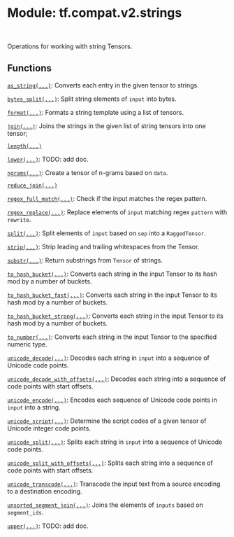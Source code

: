 <div itemscope itemtype="http://developers.google.com/ReferenceObject">
<meta itemprop="name" content="tf.compat.v2.strings" />
<meta itemprop="path" content="Stable" />
</div>

# Module: tf.compat.v2.strings


<table class="tfo-notebook-buttons tfo-api" align="left">
</table>



Operations for working with string Tensors.



## Functions

[`as_string(...)`](../../../tf/strings/as_string.md): Converts each entry in the given tensor to strings.

[`bytes_split(...)`](../../../tf/strings/bytes_split.md): Split string elements of `input` into bytes.

[`format(...)`](../../../tf/strings/format.md): Formats a string template using a list of tensors.

[`join(...)`](../../../tf/strings/join.md): Joins the strings in the given list of string tensors into one tensor;

[`length(...)`](../../../tf/strings/length.md)

[`lower(...)`](../../../tf/strings/lower.md): TODO: add doc.

[`ngrams(...)`](../../../tf/strings/ngrams.md): Create a tensor of n-grams based on `data`.

[`reduce_join(...)`](../../../tf/strings/reduce_join.md)

[`regex_full_match(...)`](../../../tf/strings/regex_full_match.md): Check if the input matches the regex pattern.

[`regex_replace(...)`](../../../tf/strings/regex_replace.md): Replace elements of `input` matching regex `pattern` with `rewrite`.

[`split(...)`](../../../tf/strings/split.md): Split elements of `input` based on `sep` into a `RaggedTensor`.

[`strip(...)`](../../../tf/strings/strip.md): Strip leading and trailing whitespaces from the Tensor.

[`substr(...)`](../../../tf/strings/substr.md): Return substrings from `Tensor` of strings.

[`to_hash_bucket(...)`](../../../tf/strings/to_hash_bucket.md): Converts each string in the input Tensor to its hash mod by a number of buckets.

[`to_hash_bucket_fast(...)`](../../../tf/strings/to_hash_bucket_fast.md): Converts each string in the input Tensor to its hash mod by a number of buckets.

[`to_hash_bucket_strong(...)`](../../../tf/strings/to_hash_bucket_strong.md): Converts each string in the input Tensor to its hash mod by a number of buckets.

[`to_number(...)`](../../../tf/strings/to_number.md): Converts each string in the input Tensor to the specified numeric type.

[`unicode_decode(...)`](../../../tf/strings/unicode_decode.md): Decodes each string in `input` into a sequence of Unicode code points.

[`unicode_decode_with_offsets(...)`](../../../tf/strings/unicode_decode_with_offsets.md): Decodes each string into a sequence of code points with start offsets.

[`unicode_encode(...)`](../../../tf/strings/unicode_encode.md): Encodes each sequence of Unicode code points in `input` into a string.

[`unicode_script(...)`](../../../tf/strings/unicode_script.md): Determine the script codes of a given tensor of Unicode integer code points.

[`unicode_split(...)`](../../../tf/strings/unicode_split.md): Splits each string in `input` into a sequence of Unicode code points.

[`unicode_split_with_offsets(...)`](../../../tf/strings/unicode_split_with_offsets.md): Splits each string into a sequence of code points with start offsets.

[`unicode_transcode(...)`](../../../tf/strings/unicode_transcode.md): Transcode the input text from a source encoding to a destination encoding.

[`unsorted_segment_join(...)`](../../../tf/strings/unsorted_segment_join.md): Joins the elements of `inputs` based on `segment_ids`.

[`upper(...)`](../../../tf/strings/upper.md): TODO: add doc.

